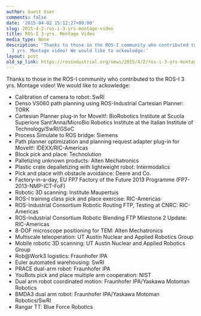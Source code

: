 ```yaml
---
author: Guest User
comments: false
date: '2015-04-02 15:12:27+00:00'
slug: 2015-4-2-ros-i-3-yrs-montage-video
title: ROS-I 3-yrs. Montage Video
media_type: None
description: 'Thanks to those in the ROS-I community who contributed to the ROS-I
  3 yrs. Montage video! We would like to ackowledge:'
layout: post
old_sp_link: https://rosindustrial.org/news/2015/4/2/ros-i-3-yrs-montage-video
---
```




Thanks to those in the ROS-I community who contributed to the ROS-I 3 yrs. Montage video! We would like to ackowledge:

* Calibration of camera to robot: SwRI
* Denso VS060 path planning using ROS-Industrial Cartesian Planner: TORK
* Cartesian Planner plug-in for MoveIt!: BioRobotics Institute at Scuola Superiore Sant'Anna/MicroBio Robotics Institute at the Italian Institute of Technology/SwRI/GSoC
* Process Simulate to ROS bridge: Siemens
* Path planner optimization and planning request adapter plug-in for MoveIt!: IDEXX/RIC-Americas
* Block pick and place: Technolution
* Palletizing unknown products: Alten Mechatronics
* Plastic crate depalletizing with lightweight robot: Intermodalics
* Pick and place with obstacle avoidance: Deere and Co.
* Factory-in-a-day, EU FP7 Factory of the Future 2013 Programme (FP7-2013-NMP-ICT-FoF)
* Robotic 3D scanning: Institute Maupertuis
* ROS-I training class pick and place exercise: RIC-Americas
* ROS-Industrial Consortium Robotic Routing FTP, Testing at CNRC: RIC-Americas
* ROS-Industrial Consortium Robotic Blending FTP Milestone 2 Update: RIC-Americas
* 8-DOF microscope positioning for TEM: Alten Mechatronics
* Multiscale teleoperation: UT Austin Nuclear and Applied Robotics Group
* Mobile robotic 3D scanning: UT Austin Nuclear and Applied Robotics Group
* Rob@Work3 logistics: Fraunhofer IPA
* Euler automated warehousing: SwRI
* PRACE dual-arm robot: Fraunhofer IPA
* YouBots pick and place multiple arm cooperation: NIST
* Dual arm robot coordinated motion: Fraunhofer IPA/Yaskawa Motoman Robotics
* BMDA3 dual arm robot: Fraunhofer IPA/Yaskawa Motoman Robotics/SwRI
* Rangar TT: Blue Force Robotics

